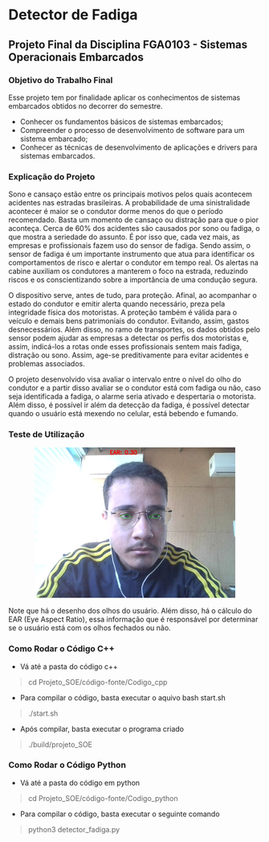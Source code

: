 # Detector de Fadiga

## Projeto Final da Disciplina FGA0103 - Sistemas Operacionais Embarcados

### Objetivo do Trabalho Final

Esse projeto tem por finalidade aplicar os conhecimentos de sistemas embarcados obtidos no decorrer do semestre. 

- Conhecer os fundamentos básicos de sistemas embarcados;
- Compreender o processo de desenvolvimento de software para um sistema embarcado;
- Conhecer as técnicas de desenvolvimento de aplicações e drivers para sistemas embarcados.

### Explicação do Projeto

Sono e cansaço estão entre os principais motivos pelos quais acontecem acidentes nas estradas brasileiras. A probabilidade de uma sinistralidade acontecer é maior se o condutor dorme menos do que o período recomendado. Basta um momento de cansaço ou distração para que o pior aconteça. Cerca de 60% dos acidentes são causados por sono ou fadiga, o que mostra a seriedade do assunto. É por isso que, cada vez mais, as empresas e profissionais fazem uso do sensor de fadiga. Sendo assim, o sensor de fadiga é um importante instrumento que atua para identificar os comportamentos de risco e alertar o condutor em tempo real. Os alertas na cabine auxiliam os condutores a manterem o foco na estrada, reduzindo riscos e os conscientizando sobre a importância de uma condução segura.

O dispositivo serve, antes de tudo, para proteção. Afinal, ao acompanhar o estado do condutor e emitir alerta quando necessário, preza pela integridade física dos motoristas. A proteção também é válida para o veículo e demais bens patrimoniais do condutor. Evitando, assim, gastos desnecessários. Além disso, no ramo de transportes, os dados obtidos pelo sensor podem ajudar as empresas a detectar os perfis dos motoristas e, assim, indicá-los a rotas onde esses profissionais sentem mais fadiga, distração ou sono. Assim, age-se preditivamente para evitar acidentes e problemas associados.

O projeto desenvolvido visa avaliar o intervalo entre o nível do olho do condutor e a partir disso avaliar se o condutor está com fadiga ou não, caso seja identificada a fadiga, o alarme seria ativado e despertaria o motorista. Além disso, é possível ir além da detecção da fadiga, é possível detectar quando o usuário está mexendo no celular, está bebendo e fumando.

### Teste de Utilização

<p align="center">
  <img src="https://github.com/FelipeCosmes/Projeto_SOE/blob/main/imagens/detection.png" alt="Teste" width="400"/>
</p>

Note que há o desenho dos olhos do usuário. Além disso, há o cálculo do EAR (Eye Aspect Ratio), essa informação que é responsável por determinar se o usuário está com os olhos fechados ou não.

### Como Rodar o Código C++

* Vá até a pasta do código c++

> cd Projeto_SOE/código-fonte/Codigo_cpp

* Para compilar o código, basta executar o aquivo bash start.sh

> ./start.sh

* Após compilar, basta executar o programa criado

> ./build/projeto_SOE

### Como Rodar o Código Python

* Vá até a pasta do código em python

> cd Projeto_SOE/código-fonte/Codigo_python

* Para compilar o código, basta executar o seguinte comando

> python3 detector_fadiga.py
